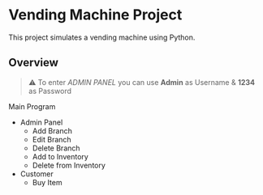 # Vending Machine Project

This project simulates a vending machine using Python.

## Overview
> ⚠️ To enter _ADMIN PANEL_ you can use **Admin** as Username & **1234** as Password

Main Program
  - Admin Panel
    - Add Branch 
    - Edit Branch 
    - Delete Branch 
    - Add to Inventory
    - Delete from Inventory
  - Customer
    - Buy Item
     